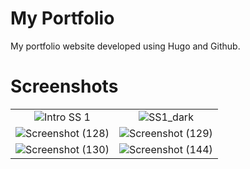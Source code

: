 # My Portfolio
My portfolio website developed using Hugo and Github.

# Screenshots


|               |              |
:-------------------------:|:-------------------------:
|![Intro SS 1](https://github.com/user-attachments/assets/b35c965b-cf11-4b21-b474-cb40adb55e1d)|![SS1_dark](https://github.com/user-attachments/assets/8365eb17-eb46-4fe2-b0ed-bfc745572080)|
|![Screenshot (128)](https://github.com/user-attachments/assets/9af88514-d203-4ad3-88b0-a62e197388c4)| ![Screenshot (129)](https://github.com/user-attachments/assets/1b589acb-7dac-499c-9130-bfdb66d7d197)|
|![Screenshot (130)](https://github.com/user-attachments/assets/8ac83515-5e89-45e8-bbef-d7cf06745aaf)|![Screenshot (144)](https://github.com/user-attachments/assets/24b7a843-25d0-4a84-80be-9abad324f68b)|
